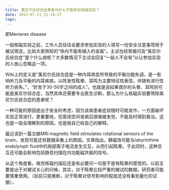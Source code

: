 ```yaml
---
title: 美尼尔氏综合征患者为什么不能参加核磁实验？
date: 2013-07-21 21:10:27
tags:
---
```

即Menieres disease

一般核磁实验之前，工作人员往往会要求参加实验的人填写一份安全注意事项用于被试筛选，比如大家熟知的“体内不能有植入的金属”。主试也经常被问及“美尼尔氏综合症”是个什么病呢？大多数情况下主试会回复“一般人不会有”以让参加实验的人放心忽略这一项。

Wiki上的定义是“美尼尔氏综合症是一种内耳病变所导致的平衡功能失调，是一影响听力及平衡的内耳疾病，以阵发性眩晕、耳鸣为主要特征性表现，伴随有进行性听力丧失。”，“好发于30-50岁之间的成人”。也就是说如果偶尔的头晕、耳鸣则可能是美尼尔综合症，当然具体还需要专业医生诊断。那么为什么核磁实验要筛除美尼尔氏综合症的患者呢？

一种可能的原因是出于安全的考虑，因为该病患者症状随时可能发作，一方面破坏实验正常进行，更重要地，在密闭空间发病后很难被发觉，不能及时得到救治。这也是一般会理解到的原因，也是我自己给自己的解释。

最近读到一篇文献MRI magnetic field stimulates rotational sensors of the brain，发现可能还有数据采集上的原因。文章指出，静磁场可能与labyrinthine endolymph fluid中的局部离子电流发生交互，从而引起眩晕。于此同时，这种交互还可能会影响包括静息扫描在内功能磁共振的信号。

从这个角度看，做完核磁扫描后还是有必要问一句是不是有眩晕的感觉的。以前主要是出于对被试关心的问候，其实，对于眩晕比较严重的被试的数据，研究者可能要慎重使用。（目前只是推断，对于眩晕对信号影响的程度还没有看到量化的证据）。